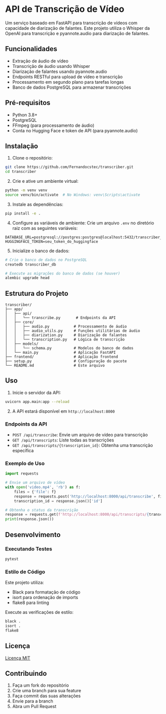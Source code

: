 # API de Transcrição de Vídeo

Um serviço baseado em FastAPI para transcrição de vídeos com capacidade de diarização de falantes. Este projeto utiliza o Whisper da OpenAI para transcrição e pyannote.audio para diarização de falantes.

## Funcionalidades

- Extração de áudio de vídeo
- Transcrição de áudio usando Whisper
- Diarização de falantes usando pyannote.audio
- Endpoints RESTful para upload de vídeo e transcrição
- Processamento em segundo plano para tarefas longas
- Banco de dados PostgreSQL para armazenar transcrições

## Pré-requisitos

- Python 3.8+
- PostgreSQL
- FFmpeg (para processamento de áudio)
- Conta no Hugging Face e token de API (para pyannote.audio)

## Instalação

1. Clone o repositório:
```bash
git clone https://github.com/Fernandocstec/transcriber.git
cd transcriber
```

2. Crie e ative um ambiente virtual:
```bash
python -m venv venv
source venv/bin/activate  # No Windows: venv\Scripts\activate
```

3. Instale as dependências:
```bash
pip install -e .
```

4. Configure as variáveis de ambiente:
Crie um arquivo `.env` no diretório raiz com as seguintes variáveis:
```env
DATABASE_URL=postgresql://postgres:postgres@localhost:5432/transcriber_db
HUGGINGFACE_TOKEN=seu_token_do_huggingface
```

5. Inicialize o banco de dados:
```bash
# Crie o banco de dados no PostgreSQL
createdb transcriber_db

# Execute as migrações do banco de dados (se houver)
alembic upgrade head
```

## Estrutura do Projeto

```
transcriber/
├── app/
│   ├── api/
│   │   └── transcribe.py       # Endpoints da API
│   ├── core/
│   │   ├── audio.py           # Processamento de áudio
│   │   ├── audio_utils.py     # Funções utilitárias de áudio
│   │   ├── diarization.py     # Diarização de falantes
│   │   └── transcription.py   # Lógica de transcrição
│   ├── models/
│   │   └── schema.py          # Modelos do banco de dados
│   └── main.py                # Aplicação FastAPI
├── frontend/                  # Aplicação frontend
├── setup.py                   # Configuração do pacote
└── README.md                  # Este arquivo
```

## Uso

1. Inicie o servidor da API:
```bash
uvicorn app.main:app --reload
```

2. A API estará disponível em `http://localhost:8000`

### Endpoints da API

- `POST /api/transcribe`: Envie um arquivo de vídeo para transcrição
- `GET /api/transcripts`: Liste todas as transcrições
- `GET /api/transcripts/{transcription_id}`: Obtenha uma transcrição específica

### Exemplo de Uso

```python
import requests

# Envie um arquivo de vídeo
with open('video.mp4', 'rb') as f:
    files = {'file': f}
    response = requests.post('http://localhost:8000/api/transcribe', files=files)
    transcription_id = response.json()['id']

# Obtenha o status da transcrição
response = requests.get(f'http://localhost:8000/api/transcripts/{transcription_id}')
print(response.json())
```

## Desenvolvimento

### Executando Testes

```bash
pytest
```

### Estilo de Código

Este projeto utiliza:
- Black para formatação de código
- isort para ordenação de imports
- flake8 para linting

Execute as verificações de estilo:
```bash
black .
isort .
flake8
```

## Licença

[Licença MIT](LICENSE)

## Contribuindo

1. Faça um fork do repositório
2. Crie uma branch para sua feature
3. Faça commit das suas alterações
4. Envie para a branch
5. Abra um Pull Request 